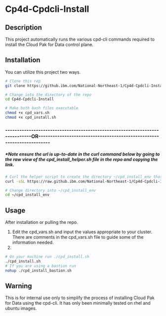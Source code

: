 # Cp4d-Cpdcli-Install


## Description
This project automatically runs the various cpd-cli commands required to install the Cloud Pak for Data control plane.

## Installation

You can utilize this project two ways. 
```bash
# Clone this rep
git clone https://github.ibm.com/National-Northeast-1/Cp4d-Cpdcli-Install.git

# Change into the directory of the repo 
cd Cp4d-Cpdcli-Install

# Make both bash files executable
chmod +x cpd_vars.sh
chmod +x cpd_install.sh

```


### ----------------------------------------------------------------------------OR----------------------------------------------------------------------
#####	*Note ensure the url is up-to-date in the curl command below by going to the raw view of the cpd_install_helper.sh file in the repo and copying the link.
```bash
# Curl the helper script to create the directory ~/cpd_install_env that will contain cpd_vars.sh and cpd_install.sh 
curl -sSL https://raw.github.ibm.com/National-Northeast-1/Cp4d-Cpdcli-Install/master/cpd_install_helper.sh?token=AACTOHO2Z3M2MDLB2NXOYDLDEICQ4 | bash

# Change directory into ~/cpd_install_env
cd ~/cpd_install_env
```
## Usage
After installation or pulling the repo.
1. Edit the cpd_vars.sh and input the values appropriate to your cluster. There are comments in the cpd_vars.sh file to guide some of the information needed.
2. 
```bash
# On your machine run ./cpd_install.sh
./cpd_install.sh
# If you are using a bastion run
nohup ./cpd_install_bastion.sh
```


## Warning

This is for internal use only to simplify the process of installing Cloud Pak for Data using the cpd-cli. It has only been minimally tested on rhel and ubuntu images.
